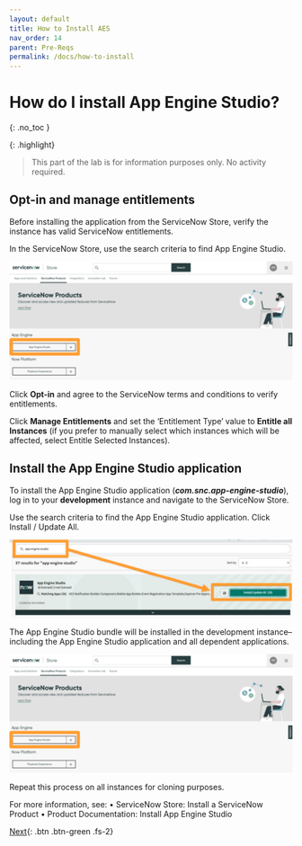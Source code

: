 ```yaml
---
layout: default
title: How to Install AES
nav_order: 14
parent: Pre-Reqs
permalink: /docs/how-to-install
---
```


# How do I install App Engine Studio?
{: .no_toc }

{: .highlight}
> This part of the lab is for information purposes only. No activity required.

## Opt-in and manage entitlements

Before installing the application from the ServiceNow Store, verify the instance has valid ServiceNow entitlements.

In the ServiceNow Store, use the search criteria to find App Engine Studio.

![](../assets/images/2023-07-07-16-19-09.png)

Click **Opt-in** and agree to the ServiceNow terms and conditions to verify entitlements.

Click **Manage Entitlements** and set the ‘Entitlement Type’ value to **Entitle all Instances** (if you prefer to manually select which instances which will be affected, select Entitle Selected Instances).

## Install the App Engine Studio application

To install the App Engine Studio application (***com.snc.app-engine-studio***), log in to your **development** instance and navigate to the ServiceNow Store.

Use the search criteria to find the App Engine Studio application. Click Install / Update All.

![](../assets/images/2023-07-07-16-19-46.png)

The App Engine Studio bundle will be installed in the development instance– including the App Engine Studio application and all dependent applications.

![](../assets/images/2023-07-07-16-19-09.png)

Repeat this process on all instances for cloning purposes.

For more information, see:
• ServiceNow Store: Install a ServiceNow Product
• Product Documentation: Install App Engine Studio


[Next](/lab-aemc-utah/docs/how-to-configure){: .btn .btn-green .fs-2}
